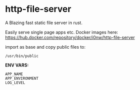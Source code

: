 # http-file-server

A Blazing fast static file server in rust.

Easily serve single page apps etc.
Docker images here: https://hub.docker.com/repository/docker/i0nw/http-file-server

import as base and copy public files to:

    /usr/bin/public

**ENV VARS:**

    APP_NAME
    APP_ENVIRONMENT
    LOG_LEVEL
